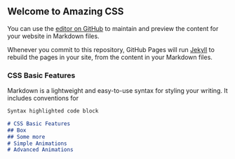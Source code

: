 ## Welcome to Amazing CSS

You can use the [editor on GitHub](https://github.com/rjanardan/amazing-css/edit/main/README.md) to maintain and preview the content for your website in Markdown files.

Whenever you commit to this repository, GitHub Pages will run [Jekyll](https://jekyllrb.com/) to rebuild the pages in your site, from the content in your Markdown files.

### CSS Basic Features

Markdown is a lightweight and easy-to-use syntax for styling your writing. It includes conventions for

```markdown
Syntax highlighted code block

# CSS Basic Features
## Box
## Some more
# Simple Animations
# Advanced Animations